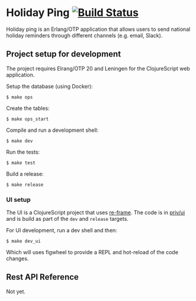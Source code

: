 # Holiday Ping [![Build Status](https://travis-ci.org/lambdaclass/holiday_ping.svg?branch=master)](https://travis-ci.org/lambdaclass/holiday_ping)

Holiday ping is an Erlang/OTP application that allows users to send national
holiday reminders through different channels (e.g. email, Slack).

## Project setup for development

The project requires Elrang/OTP 20 and Leningen for the ClojureScript web application.

Setup the database (using Docker):

    $ make ops

Create the tables:

    $ make ops_start

Compile and run a development shell:

    $ make dev

Run the tests:

    $ make test

Build a release:

    $ make release

### UI setup

The UI is a ClojureScript project that uses [re-frame](https://github.com/Day8/re-frame).
The code is in [priv/ui](https://github.com/lambdaclass/holiday_ping/tree/master/priv/ui) and is build as part of the `dev` and `release` targets.

For UI development, run a dev shell and then:

    $ make dev_ui

Which will uses figwheel to provide a REPL and hot-reload of the code changes.

## Rest API Reference

Not yet.
